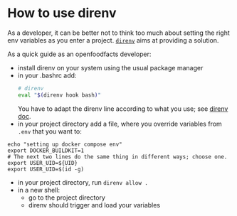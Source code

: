 # How to use direnv

As a developer, it can be better not to think too much about setting the right env variables as you enter a project.
[`direnv`](https://direnv.net/) aims at providing a solution.

As a quick guide as an openfoodfacts developer:

- install direnv on your system using the usual package manager
- in your .bashrc add:
    ```bash
    # direnv
    eval "$(direnv hook bash)"
    ```
  You have to adapt the direnv line according to what you use; see [direnv doc](https://direnv.net/docs/hook.html).
- in your project directory add a file, where you override variables from `.env`
  that you want to:

```
echo "setting up docker compose env"
export DOCKER_BUILDKIT=1
# The next two lines do the same thing in different ways; choose one.
export USER_UID=${UID}
export USER_UID=$(id -g)
```

- in your project directory, run `direnv allow .`
- in a new shell:
  - go to the project directory
  - direnv should trigger and load your variables
